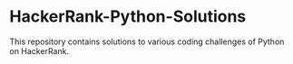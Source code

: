 # HackerRank-Python-Solutions
This repository contains solutions to various coding challenges of Python on HackerRank.
